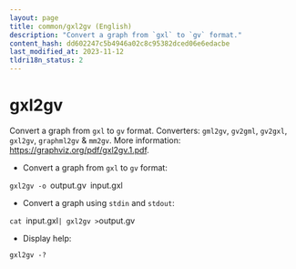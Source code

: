 ```yaml
---
layout: page
title: common/gxl2gv (English)
description: "Convert a graph from `gxl` to `gv` format."
content_hash: dd602247c5b4946a02c8c95382dced06e6edacbe
last_modified_at: 2023-11-12
tldri18n_status: 2
---
```

# gxl2gv

Convert a graph from `gxl` to `gv` format.
Converters: `gml2gv`, `gv2gml`, `gv2gxl`, `gxl2gv`, `graphml2gv` & `mm2gv`.
More information: <https://graphviz.org/pdf/gxl2gv.1.pdf>.

- Convert a graph from `gxl` to `gv` format:

`gxl2gv -o `<span class="tldr-var badge badge-pill bg-dark-lm bg-white-dm text-white-lm text-dark-dm font-weight-bold">output.gv</span>` `<span class="tldr-var badge badge-pill bg-dark-lm bg-white-dm text-white-lm text-dark-dm font-weight-bold">input.gxl</span>

- Convert a graph using `stdin` and `stdout`:

`cat `<span class="tldr-var badge badge-pill bg-dark-lm bg-white-dm text-white-lm text-dark-dm font-weight-bold">input.gxl</span>` | gxl2gv > `<span class="tldr-var badge badge-pill bg-dark-lm bg-white-dm text-white-lm text-dark-dm font-weight-bold">output.gv</span>

- Display help:

`gxl2gv -?`
